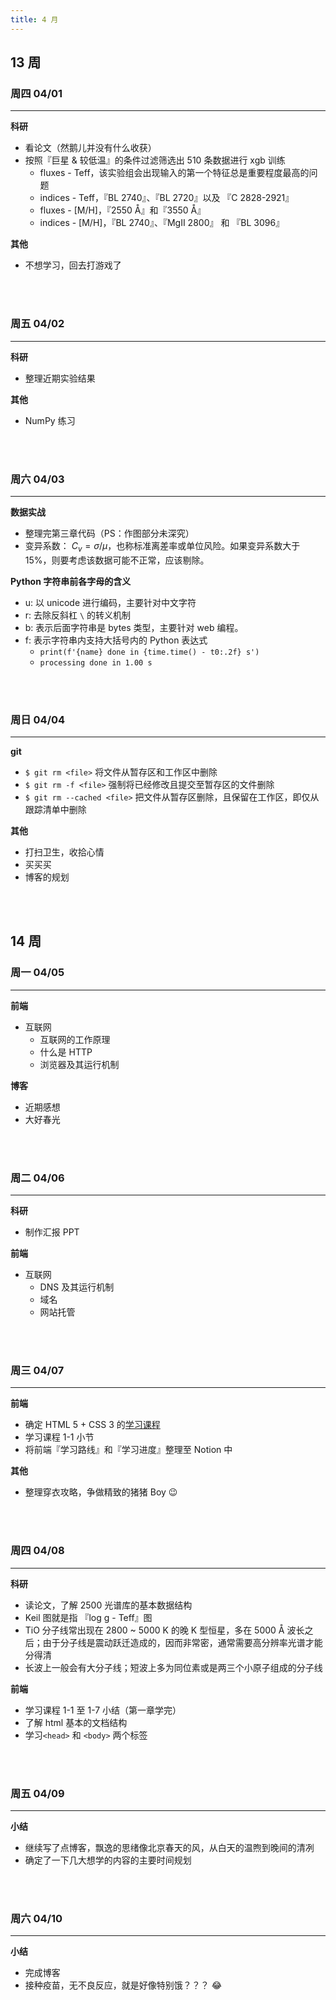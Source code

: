 ```yaml
---
title: 4 月
---
```


## 13 周

### 周四 04/01

---

**科研**

- 看论文（然鹅儿并没有什么收获）
- 按照『巨星 & 较低温』的条件过滤筛选出 510 条数据进行 xgb 训练
  - fluxes - Teff，该实验组会出现输入的第一个特征总是重要程度最高的问题
  - indices - Teff，『BL 2740』、『BL 2720』以及 『C 2828-2921』
  - fluxes - [M/H]，『2550 Å』和『3550 Å』
  - indices - [M/H]，『BL 2740』、『MgII 2800』 和 『BL 3096』

**其他**

- 不想学习，回去打游戏了

<br></br>

### 周五 04/02

---

**科研**

- 整理近期实验结果

**其他**

- NumPy 练习

<br></br>

### 周六 04/03

---

**数据实战**

- 整理完第三章代码（PS：作图部分未深究）
- 变异系数： $C_v = \sigma / \mu$，也称标准离差率或单位风险。如果变异系数大于 15%，则要考虑该数据可能不正常，应该剔除。

**Python 字符串前各字母的含义**

- u: 以 unicode 进行编码，主要针对中文字符
- r: 去除反斜杠 `\` 的转义机制
- b: 表示后面字符串是 bytes 类型，主要针对 web 编程。
- f: 表示字符串内支持大括号内的 Python 表达式
  - `print(f'{name} done in {time.time() - t0:.2f} s') `
  - `processing done in 1.00 s`

<br></br>

### 周日 04/04

---

**git**

- `$ git rm <file>` 将文件从暂存区和工作区中删除
- `$ git rm -f <file>` 强制将已经修改且提交至暂存区的文件删除
- `$ git rm --cached <file>` 把文件从暂存区删除，且保留在工作区，即仅从跟踪清单中删除

**其他**

- 打扫卫生，收拾心情
- 买买买
- 博客的规划

<br></br>

## 14 周

### 周一 04/05

---

**前端**

- 互联网
  - 互联网的工作原理
  - 什么是 HTTP
  - 浏览器及其运行机制

**博客**

- 近期感想
- 大好春光

<br></br>

### 周二 04/06

---

**科研**

- 制作汇报 PPT

**前端**

- 互联网
  - DNS 及其运行机制
  - 域名
  - 网站托管

<br></br>

### 周三 04/07

---

**前端**

- 确定 HTML 5 + CSS 3 的[学习课程](https://www.imooc.com/learn/9)
- 学习课程 1-1 小节
- 将前端『学习路线』和『学习进度』整理至 Notion 中

**其他**

- 整理穿衣攻略，争做精致的猪猪 Boy :wink:

<br></br>

### 周四 04/08

---

**科研**

- 读论文，了解 2500 光谱库的基本数据结构
- Keil 图就是指 『log g - Teff』图
- TiO 分子线常出现在 2800 ~ 5000 K 的晚 K 型恒星，多在 5000 Å 波长之后；由于分子线是震动跃迁造成的，因而非常密，通常需要高分辨率光谱才能分得清
- 长波上一般会有大分子线；短波上多为同位素或是两三个小原子组成的分子线

**前端**

- 学习课程 1-1 至 1-7 小结（第一章学完）
- 了解 html 基本的文档结构
- 学习`<head>` 和 `<body>` 两个标签

<br></br>

### 周五 04/09

---

**小结**

- 继续写了点博客，飘逸的思绪像北京春天的风，从白天的温煦到晚间的清冽
- 确定了一下几大想学的内容的主要时间规划

<br></br>

### 周六 04/10

---

**小结**

- 完成博客
- 接种疫苗，无不良反应，就是好像特别饿？？？ :joy:
